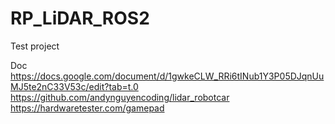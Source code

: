 # RP_LiDAR_ROS2
Test project

Doc
https://docs.google.com/document/d/1gwkeCLW_RRi6tINub1Y3P05DJqnUuMJ5te2nC33V53c/edit?tab=t.0
https://github.com/andynguyencoding/lidar_robotcar
https://hardwaretester.com/gamepad
